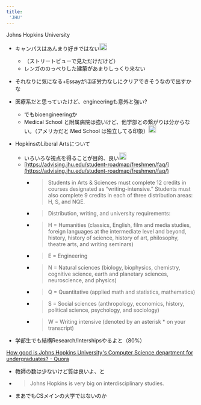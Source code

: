 ```yaml
---
title:
 'JHU'
---
```


Johns Hopkins University

- キャンパスはあんまり好きではない<img src='https://scrapbox.io/api/pages/blu3mo-public/blu3mo/icon' alt='blu3mo.icon' height="19.5"/>
    - （ストリートビューで見ただけだけど）
    - レンガののっぺりした建築があまりしっくり来ない

- それなりに気になる+Essayがほぼ労力なしにクリアできそうなので出すかな

- 医療系だと思っていたけど、engineeringも意外と強い?
    - でもbioengineeringか
    - Medical School と附属病院は強いけど、他学部との繋がりは分からない。（アメリカだと Med School は独立してる印象）<img src='https://scrapbox.io/api/pages/blu3mo-public/aka/icon' alt='aka.icon' height="19.5"/>

- HopkinsのLiberal Artsについて
    - いろいろな視点を得ることが目的、良い<img src='https://scrapbox.io/api/pages/blu3mo-public/blu3mo/icon' alt='blu3mo.icon' height="19.5"/>
    - [https://advising.jhu.edu/student-roadmap/freshmen/faq/](https://advising.jhu.edu/student-roadmap/freshmen/faq/)
        - > Students in Arts & Sciences must complete 12 credits in courses designated as “writing-intensive.”  Students must also complete 9 credits in each of three distribution areas: H, S, and NQE.
        - >  Distribution, writing, and university requirements:
        - >  H = Humanities (classics, English, film and media studies, foreign languages at the intermediate level and beyond, history, history of science, history of art, philosophy, theatre arts, and writing seminars)
        - >  E = Engineering
        - >  N = Natural sciences (biology, biophysics, chemistry, cognitive science, earth and planetary sciences, neuroscience, and physics)
        - >  Q = Quantitative (applied math and statistics, mathematics)
        - >  S = Social sciences (anthropology, economics, history, political science, psychology, and sociology)
        - >  W = Writing intensive (denoted by an asterisk * on your transcript)
- 学部生でも結構Research/Intershipsやるよと（80%）

[How good is Johns Hopkins University's Computer Science department for undergraduates? - Quora](https://www.quora.com/How-good-is-Johns-Hopkins-Universitys-Computer-Science-department-for-undergraduates)
- 教師の数は少ないけど質は良いよ、と
- > Johns Hopkins is very big on interdisciplinary studies.

- まあでもCSメインの大学ではないのか
